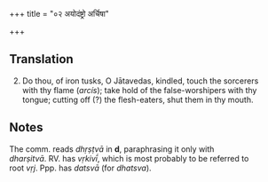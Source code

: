 +++
title = "०२ अयोदंष्ट्रो अर्चिषा"

+++
## Translation
2. Do thou, of iron tusks, O Jātavedas, kindled, touch the sorcerers  
with thy flame (*arcís*); take hold of the false-worshipers with thy  
tongue; cutting off (?) the flesh-eaters, shut them in thy mouth.

## Notes
The comm. reads *dhṛṣṭvā* in **d**, paraphrasing it only with  
*dharṣitvā*. RV. has *vṛkivī́*, which is most probably to be referred to  
root *vṛj*. Ppp. has *datsvā* (for *dhatsva*).
